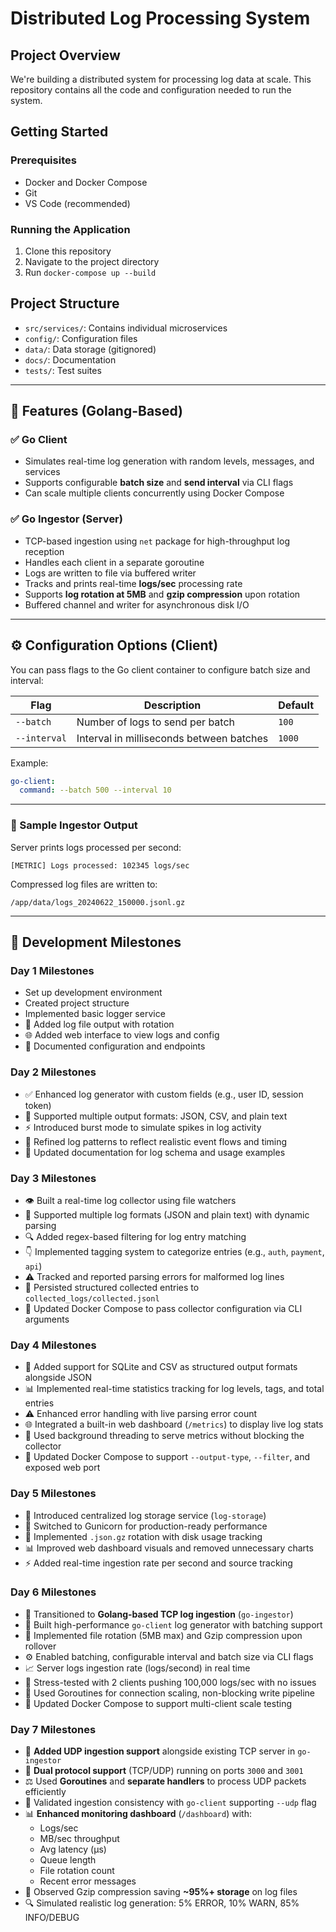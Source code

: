 # Distributed Log Processing System

## Project Overview

We're building a distributed system for processing log data at scale. This repository contains all the code and configuration needed to run the system.

## Getting Started

### Prerequisites

- Docker and Docker Compose
- Git
- VS Code (recommended)

### Running the Application

1. Clone this repository
2. Navigate to the project directory
3. Run `docker-compose up --build`

## Project Structure

- `src/services/`: Contains individual microservices
- `config/`: Configuration files
- `data/`: Data storage (gitignored)
- `docs/`: Documentation
- `tests/`: Test suites

---

## 🔧 Features (Golang-Based)

### ✅ Go Client

- Simulates real-time log generation with random levels, messages, and services
- Supports configurable **batch size** and **send interval** via CLI flags
- Can scale multiple clients concurrently using Docker Compose

### ✅ Go Ingestor (Server)

- TCP-based ingestion using `net` package for high-throughput log reception
- Handles each client in a separate goroutine
- Logs are written to file via buffered writer
- Tracks and prints real-time **logs/sec** processing rate
- Supports **log rotation at 5MB** and **gzip compression** upon rotation
- Buffered channel and writer for asynchronous disk I/O

---

## ⚙️ Configuration Options (Client)

You can pass flags to the Go client container to configure batch size and interval:

| Flag         | Description                              | Default |
| ------------ | ---------------------------------------- | ------- |
| `--batch`    | Number of logs to send per batch         | `100`   |
| `--interval` | Interval in milliseconds between batches | `1000`  |

Example:

```yaml
go-client:
  command: --batch 500 --interval 10
```

---

### 🧪 Sample Ingestor Output

Server prints logs processed per second:

```
[METRIC] Logs processed: 102345 logs/sec
```

Compressed log files are written to:

```
/app/data/logs_20240622_150000.jsonl.gz
```

---

## 🚀 Development Milestones

### Day 1 Milestones

- Set up development environment
- Created project structure
- Implemented basic logger service
- 🔄 Added log file output with rotation
- 🌐 Added web interface to view logs and config
- 🚧 Documented configuration and endpoints

### Day 2 Milestones

- ✅ Enhanced log generator with custom fields (e.g., user ID, session token)
- 🔄 Supported multiple output formats: JSON, CSV, and plain text
- ⚡ Introduced burst mode to simulate spikes in log activity
- 🔁 Refined log patterns to reflect realistic event flows and timing
- 📄 Updated documentation for log schema and usage examples

### Day 3 Milestones

- 👁️ Built a real-time log collector using file watchers
- 🧠 Supported multiple log formats (JSON and plain text) with dynamic parsing
- 🔍 Added regex-based filtering for log entry matching
- 👇 Implemented tagging system to categorize entries (e.g., `auth`, `payment`, `api`)
- ⚠️ Tracked and reported parsing errors for malformed log lines
- 💾 Persisted structured collected entries to `collected_logs/collected.jsonl`
- 🚧 Updated Docker Compose to pass collector configuration via CLI arguments

### Day 4 Milestones

- 🧹 Added support for SQLite and CSV as structured output formats alongside JSON
- 📊 Implemented real-time statistics tracking for log levels, tags, and total entries
- ⚠️ Enhanced error handling with live parsing error count
- 🌐 Integrated a built-in web dashboard (`/metrics`) to display live log stats
- 🧵 Used background threading to serve metrics without blocking the collector
- 🚧️ Updated Docker Compose to support `--output-type`, `--filter`, and exposed web port

### Day 5 Milestones

- 🔧 Introduced centralized log storage service (`log-storage`)
- 🔁 Switched to Gunicorn for production-ready performance
- 📂 Implemented `.json.gz` rotation with disk usage tracking
- 📊 Improved web dashboard visuals and removed unnecessary charts
- ⚡ Added real-time ingestion rate per second and source tracking

### Day 6 Milestones

- 🚀 Transitioned to **Golang-based TCP log ingestion** (`go-ingestor`)
- 🧱 Built high-performance `go-client` log generator with batching support
- 🔁 Implemented file rotation (5MB max) and Gzip compression upon rollover
- ⚙️ Enabled batching, configurable interval and batch size via CLI flags
- 📈 Server logs ingestion rate (logs/second) in real time
- 🧪 Stress-tested with 2 clients pushing 100,000 logs/sec with no issues
- 🧵 Used Goroutines for connection scaling, non-blocking write pipeline
- 🐋 Updated Docker Compose to support multi-client scale testing

### Day 7 Milestones

* 📡 **Added UDP ingestion support** alongside existing TCP server in `go-ingestor`
* 🔀 **Dual protocol support** (TCP/UDP) running on ports `3000` and `3001`
* ⚖️ Used **Goroutines** and **separate handlers** to process UDP packets efficiently
* 🧪 Validated ingestion consistency with `go-client` supporting `--udp` flag
* 📊 **Enhanced monitoring dashboard** (`/dashboard`) with:
  * Logs/sec
  * MB/sec throughput
  * Avg latency (µs)
  * Queue length
  * File rotation count
  * Recent error messages
* 💾 Observed Gzip compression saving **\~95%+ storage** on log files
* 🔍 Simulated realistic log generation: 5% ERROR, 10% WARN, 85% INFO/DEBUG
